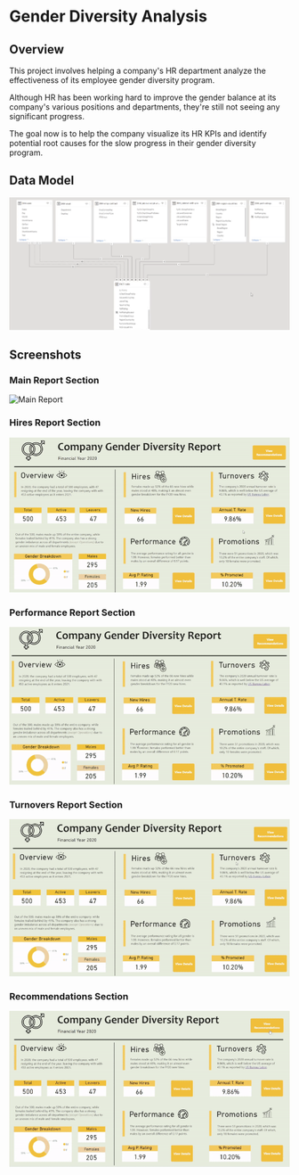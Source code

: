 # Gender Diversity Analysis

## Overview
This project involves helping a company's HR department analyze the effectiveness of its employee gender diversity program.  

Although HR has been working hard to improve the gender balance at its company's various positions and departments, they're still not seeing any significant progress. 

The goal now is to help the company visualize its HR KPIs and identify potential root causes for the slow progress in their gender diversity program.

## Data Model
<img width="620" alt="Data Model" src="https://raw.githubusercontent.com/adamyangyang/gender-diversity-analysis/main/dashboard-report/data-model.gif">

## Screenshots

### Main Report Section
![Main Report]()

### Hires Report Section
![Hires Report Section](https://raw.githubusercontent.com/adamyangyang/gender-diversity-analysis/main/dashboard-report/gifs/hires-report.gif)

### Performance Report Section
![Performance Report Section](https://raw.githubusercontent.com/adamyangyang/gender-diversity-analysis/main/dashboard-report/gifs/performance-report.gif)

### Turnovers Report Section
![Turnovers Report Section](https://raw.githubusercontent.com/adamyangyang/gender-diversity-analysis/main/dashboard-report/gifs/turnovers-report.gif)

### Recommendations Section
![Recommendations Section](https://raw.githubusercontent.com/adamyangyang/gender-diversity-analysis/main/dashboard-report/gifs/recommendations.gif)
